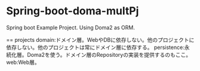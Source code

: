 Spring-boot-doma-multPj
=======================

Spring boot  Example Project. Using Doma2 as ORM.

==
projects 
 domain:ドメイン層。WebやDBに依存しない。他のプロジェクトに依存しない。他のプロジェクトは常にドメイン層に依存する。
 persistence:永続化層。Doma2を使う。ドメイン層のRepositoryの実装を提供するのもここ。
 web:Web層。

